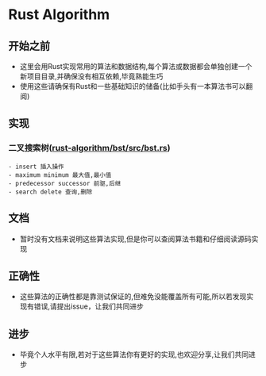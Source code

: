 # Rust Algorithm
## 开始之前
- 这里会用Rust实现常用的算法和数据结构,每个算法或数据都会单独创建一个新项目目录,并确保没有相互依赖,毕竟熟能生巧
- 使用这些请确保有Rust和一些基础知识的储备(比如手头有一本算法书可以翻阅)
## 实现
  ### 二叉搜索树([rust-algorithm/bst/src/bst.rs](rust-algorithm/bst/src/bst.rs))
    - insert 插入操作
    - maximum minimum 最大值,最小值
    - predecessor successor 前驱,后继
    - search delete 查询,删除
## 文档
- 暂时没有文档来说明这些算法实现,但是你可以查阅算法书籍和仔细阅读源码实现
## 正确性
- 这些算法的正确性都是靠测试保证的,但难免没能覆盖所有可能,所以若发现实现有错误,请提出issue，让我们共同进步
## 进步
- 毕竟个人水平有限,若对于这些算法你有更好的实现,也欢迎分享,让我们共同进步
